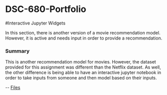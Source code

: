 # DSC-680-Portfolio
#Interactive Jupyter Widgets

In this section, there is another version of a movie recommendation model.
However, it is active and needs input in order to provide a recommendation.

### Summary
This is another recommendation model for movies. However, the dataset provided for this assignment was different than the Netflix dataset. As well, the other difference is being able to have an interactive jupyter notebook in order to take inputs from someone and then model based on their inputs.

--
[Files](https://github.com/Lemonchasers/Lemonchasers.github.io/blob/master/Collaborative%20Filtering%20Recommendations/DSC%20550%20Assignment%207_2%20Chase%20Lemons.ipynb)
